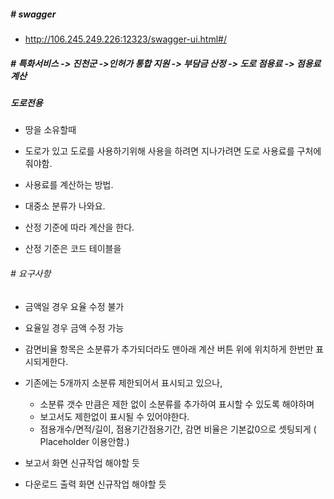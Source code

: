 ##### # swagger
  - http://106.245.249.226:12323/swagger-ui.html#/

#####  # 특화서비스 -> 진천군 ->인허가 통합 지원 -> 부담금 산정 -> 도로 점용료 -> 점용료 계산
##### 도로전용
  - 땅을 소유할때 
  - 도로가 있고 도로를 사용하기위해 사용을 하려면 지나가려면 도로 사용료를 구처에 줘야함.
  - 사용료를 계산하는 방법.

- 대중소 분류가 나와요.
- 산정 기준에 따라 계산을 한다.
- 산정 기준은 코드 테이블을 

###### # 요구사항
  - 금액일 경우 요율 수정 불가
  - 요율일 경우 금액 수정 가능
  - 감면비율 항목은 소분류가 추가되더라도 맨아래 계산 버튼 위에 위치하게 한번만 표시되게한다.

  - 기존에는 5개까지 소분류 제한되어서 표시되고 있으나,
    - 소분류 갯수 만큼은 제한 없이 소분류를 추가하여 표시할 수 있도록 해야하며
    - 보고서도 제한없이 표시될 수 있어야한다.
    - 점용개수/면적/길이, 점용기간점용기간, 감면 비율은 기본값0으로 셋팅되게 ( Placeholder 이용안함.)

  - 보고서 화면 신규작업 해야할 듯
  - 다운로드 출력 화면 신규작업 해야할 듯






